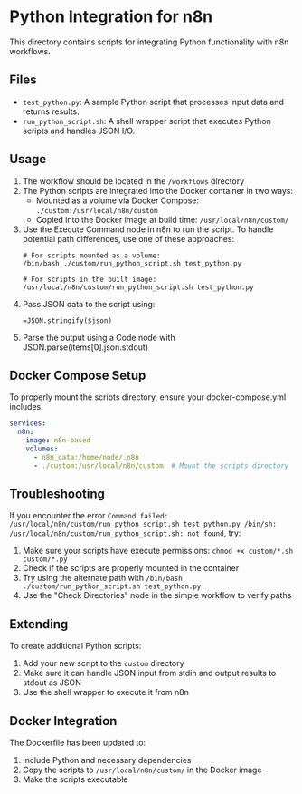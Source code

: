 # Python Integration for n8n

This directory contains scripts for integrating Python functionality with n8n workflows.

## Files

- `test_python.py`: A sample Python script that processes input data and returns results.
- `run_python_script.sh`: A shell wrapper script that executes Python scripts and handles JSON I/O.

## Usage

1. The workflow should be located in the `/workflows` directory
2. The Python scripts are integrated into the Docker container in two ways:
   - Mounted as a volume via Docker Compose: `./custom:/usr/local/n8n/custom`
   - Copied into the Docker image at build time: `/usr/local/n8n/custom/`
3. Use the Execute Command node in n8n to run the script. To handle potential path differences, use one of these approaches:
   ```
   # For scripts mounted as a volume:
   /bin/bash ./custom/run_python_script.sh test_python.py
   
   # For scripts in the built image:
   /usr/local/n8n/custom/run_python_script.sh test_python.py
   ```
4. Pass JSON data to the script using:
   ```
   =JSON.stringify($json)
   ```
5. Parse the output using a Code node with JSON.parse(items[0].json.stdout)

## Docker Compose Setup

To properly mount the scripts directory, ensure your docker-compose.yml includes:

```yaml
services:
  n8n:
    image: n8n-based
    volumes:
      - n8n_data:/home/node/.n8n
      - ./custom:/usr/local/n8n/custom  # Mount the scripts directory
```

## Troubleshooting

If you encounter the error `Command failed: /usr/local/n8n/custom/run_python_script.sh test_python.py /bin/sh: /usr/local/n8n/custom/run_python_script.sh: not found`, try:

1. Make sure your scripts have execute permissions: `chmod +x custom/*.sh custom/*.py`
2. Check if the scripts are properly mounted in the container
3. Try using the alternate path with `/bin/bash ./custom/run_python_script.sh test_python.py`
4. Use the "Check Directories" node in the simple workflow to verify paths

## Extending

To create additional Python scripts:

1. Add your new script to the `custom` directory
2. Make sure it can handle JSON input from stdin and output results to stdout as JSON
3. Use the shell wrapper to execute it from n8n

## Docker Integration

The Dockerfile has been updated to:
1. Include Python and necessary dependencies
2. Copy the scripts to `/usr/local/n8n/custom/` in the Docker image
3. Make the scripts executable 